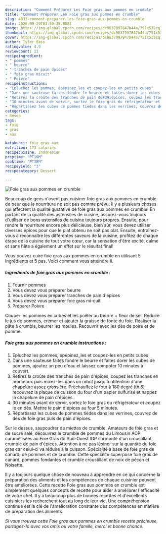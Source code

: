 ```yaml
---
description: "Comment Préparer Les Foie gras aux pommes en crumble"
title: "Comment Préparer Les Foie gras aux pommes en crumble"
slug: 4833-comment-preparer-les-foie-gras-aux-pommes-en-crumble
date: 2020-09-29T03:50:35.808Z
image: https://img-global.cpcdn.com/recipes/dc9837997847b44a/751x532cq70/foie-gras-aux-pommes-en-crumble-photo-principale-de-la-recette.jpg
thumbnail: https://img-global.cpcdn.com/recipes/dc9837997847b44a/751x532cq70/foie-gras-aux-pommes-en-crumble-photo-principale-de-la-recette.jpg
cover: https://img-global.cpcdn.com/recipes/dc9837997847b44a/751x532cq70/foie-gras-aux-pommes-en-crumble-photo-principale-de-la-recette.jpg
author: Tyler Bass
ratingvalue: 4.9
reviewcount: 11
recipeingredient:
- " pommes"
- " beurre"
- " tranches de pain dpices"
- " foie gras micuit"
- " Poivre"
recipeinstructions:
- "Epluchez les pommes, épépinez_les et coupez-les en petits cubes"
- "Dans une sauteuse faites fondre le beurre et faites dorer les cubes de pommes, ajoutez un peu d&#39;eau et laissez compoter 10 minutes à couvert."
- "Retirez la croûte des tranches de pain d&#39;épices, coupez les tranches en morceaux puis mixez-les dans un robot jusqu&#39;à obtention d&#39;une chapelure assez grossière. Préchauffez le four à 180 degré (th.6) recouvrez la plaque de cuisson du four d&#39;un papier sulfurisé et nappez la chapelure de pain d&#39;épices."
- "30 minutes avant de servir, sortez le foie gras du réfrigérateur et coupez le en dès. Mettre le pain d&#39;épices au four 5 minutes."
- "Répartissez les cubes de pommes tièdes dans les verrines, couvrez de dès de foie gras puis de pain d&#39;épices."
categories:
- Resep
tags:
- foie
- gras
- aux

katakunci: foie gras aux 
nutrition: 173 calories
recipecuisine: Indonesian
preptime: "PT10M"
cooktime: "PT38M"
recipeyield: "3"
recipecategory: Dessert

---
```



![Foie gras aux pommes en crumble](https://img-global.cpcdn.com/recipes/dc9837997847b44a/751x532cq70/foie-gras-aux-pommes-en-crumble-photo-principale-de-la-recette.jpg)

Beaucoup de gens n'osent pas cuisiner foie gras aux pommes en crumble de peur que la nourriture ne soit pas comme prévu. Il y a plusieurs choses qui affectent la qualité gustative de foie gras aux pommes en crumble! En partant de la qualité des ustensiles de cuisine, assurez-vous toujours d'utiliser de bons ustensiles de cuisine toujours propres. Ensuite, pour rendre la nourriture encore plus délicieuse, bien sûr, vous devez utiliser diverses épices pour que le plat obtenu ne soit pas plat. Ensuite, entraînez-vous à reconnaître les différentes saveurs de la cuisine, profitez de chaque étape de la cuisine de tout votre cœur, car la sensation d'être excité, calme et sans hâte a également un effet sur le résultat final!

<!--inarticleads1-->

Vous pouvez cuire foie gras aux pommes en crumble en utilisant 5 Ingrédients et 5 pas. Voici comment vous atteindre il.

##### Ingrédients de foie gras aux pommes en crumble :

1. Fournir  pommes
1. Vous devez vous préparer  beurre
1. Vous devez vous préparer  tranches de pain d&#39;épices
1. Vous devez vous préparer  foie gras mi-cuit
1. Préparer  Poivre


Couper les pommes en cubes et les poêler au beurre + fleur de sel. Reduire le jus de pommes, crémer et ajouter la graisse de fonte du foie. Réaliser la pâte à crumble, beurrer les moules. Recouvrir avec les dés de poire et de pomme. 

<!--inarticleads2-->

##### Foie gras aux pommes en crumble instructions :

1. Epluchez les pommes, épépinez_les et coupez-les en petits cubes
1. Dans une sauteuse faites fondre le beurre et faites dorer les cubes de pommes, ajoutez un peu d&#39;eau et laissez compoter 10 minutes à couvert.
1. Retirez la croûte des tranches de pain d&#39;épices, coupez les tranches en morceaux puis mixez-les dans un robot jusqu&#39;à obtention d&#39;une chapelure assez grossière. Préchauffez le four à 180 degré (th.6) recouvrez la plaque de cuisson du four d&#39;un papier sulfurisé et nappez la chapelure de pain d&#39;épices.
1. 30 minutes avant de servir, sortez le foie gras du réfrigérateur et coupez le en dès. Mettre le pain d&#39;épices au four 5 minutes.
1. Répartissez les cubes de pommes tièdes dans les verrines, couvrez de dès de foie gras puis de pain d&#39;épices.


Sur le dessus, saupoudrer de miettes de crumble. Amateurs de foie gras et de sucré salé, découvrez le crumble de pommes du Limousin AOP caramélisées au Foie Gras du Sud-Ouest IGP surmonté d&#39;un croustillant crumble de pain d&#39;épices. Attention à ne pas lésiner sur la quantité du foie gras car celui-ci va réduire à la cuisson. Spécialité à base de foie gras de canard, de pommes et de crumble. Cette spécialité superpose foie gras de canard, pommes fondantes et crumble croustillant de noix de pécan et Noisette. 

<!--inarticleads1-->

<p>
Il y a toujours quelque chose de nouveau à apprendre en ce qui concerne la préparation des aliments et les compétences de chaque cuisinier peuvent être améliorées. Cette recette Foie gras aux pommes en crumble est simplement quelques concepts de recette pour aider à améliorer l'efficacité de votre chef. Il y a beaucoup plus de bonnes recettes et d'excellents cuisiniers les recherchent tout au long de leur vie. Une compréhension continue est la clé de l'amélioration constante des compétences en matière de préparation des aliments.
</p>

<p>
<i>Si vous trouvez cette Foie gras aux pommes en crumble recette précieuse, partagez-la avec vos amis ou votre famille, merci et bonne chance.</i>
</p>
